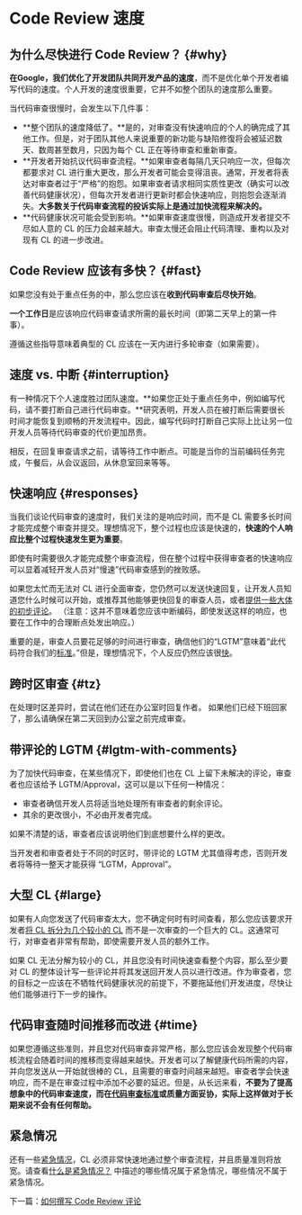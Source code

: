 # Code Review 速度

## 为什么尽快进行 Code Review？ {#why}

**在Google，我们优化了开发团队共同开发产品的速度**，而不是优化单个开发者编写代码的速度。个人开发的速度很重要，它并不如整个团队的速度那么重要。

当代码审查很慢时，会发生以下几件事：

* **整个团队的速度降低了。**是的，对审查没有快速响应的个人的确完成了其他工作。但是，对于团队其他人来说重要的新功能与缺陷修復将会被延迟数天、数周甚至数月，只因为每个 CL 正在等待审查和重新审查。
* **开发者开始抗议代码审查流程。**如果审查者每隔几天只响应一次，但每次都要求对 CL 进行重大更改，那么开发者可能会变得沮丧。通常，开发者将表达对审查者过于“严格”的抱怨。如果审查者请求相同实质性更改（确实可以改善代码健康状况），但每次开发者进行更新时都会快速响应，则抱怨会逐渐消失。**大多数关于代码审查流程的投诉实际上是通过加快流程来解决的。**
* **代码健康状况可能会受到影响。**如果审查速度很慢，则造成开发者提交不尽如人意的 CL 的压力会越来越大。审查太慢还会阻止代码清理、重构以及对现有 CL 的进一步改进。

## Code Review 应该有多快？ {#fast}

如果您没有处于重点任务的中，那么您应该在**收到代码审查后尽快开始**。

**一个工作日**是应该响应代码审查请求所需的最长时间（即第二天早上的第一件事）。

遵循这些指导意味着典型的 CL 应该在一天内进行多轮审查（如果需要）。

## 速度 vs. 中断 {#interruption}

有一种情况下个人速度胜过团队速度。**如果您正处于重点任务中，例如编写代码，请不要打断自己进行代码审查。**研究表明，开发人员在被打断后需要很长时间才能恢复到顺畅的开发流程中。因此，编写代码时打断自己实际上比让另一位开发人员等待代码审查的代价更加昂贵。

相反，在回复审查请求之前，请等待工作中断点。可能是当你的当前编码任务完成，午餐后，从会议返回，从休息室回来等等。

## 快速响应 {#responses}

当我们谈论代码审查的速度时，我们关注的是响应时间，而不是 CL 需要多长时间才能完成整个审查并提交。理想情况下，整个过程也应该是快速的，**快速的个人响应比整个过程快速发生更为重要**。

即使有时需要很久才能完成整个审查流程，但在整个过程中获得审查者的快速响应可以显着减轻开发人员对“慢速”代码审查感到的挫败感。

如果您太忙而无法对 CL 进行全面审查，您仍然可以发送快速回复，让开发人员知道您什么时候可以开始，或推荐其他能够更快回复的审查人员，或者[提供一些大体的初步评论](navigate.md)。 （注意：这并不意味着您应该中断编码，即使发送这样的响应，也要在工作中的合理断点处发出响应。）

重要的是，审查人员要花足够的时间进行审查，确信他们的“LGTM”意味着“此代码符合我们的[标准](standard.md)。”但是，理想情况下，个人反应仍然应该很[快](#fast)。

## 跨时区审查 {#tz}

在处理时区差异时，尝试在他们还在办公室时回复作者。 如果他们已经下班回家了，那么请确保在第二天回到办公室之前完成审查。

## 带评论的 LGTM {#lgtm-with-comments}

为了加快代码审查，在某些情况下，即使他们也在 CL 上留下未解决的评论，审查者也应该给予 LGTM/Approval，这可以是以下任何一种情况：

 - 审查者确信开发人员将适当地处理所有审查者的剩余评论。
 - 其余的更改很小，不必由开发者完成。

如果不清楚的话，审查者应该说明他们到底想要什么样的更改。

当开发者和审查者处于不同的时区时，带评论的 LGTM 尤其值得考虑，否则开发者将等待一整天才能获得 “LGTM，Approval”。

## 大型 CL {#large}

如果有人向您发送了代码审查太大，您不确定何时有时间查看，那么您应该要求开发者[将 CL 拆分为几个较小的 CL](../developer/small-cls.md)  而不是一次审查的一个巨大的 CL。这通常可行，对审查者非常有帮助，即使需要开发人员的额外工作。

如果 CL 无法分解为较小的 CL，并且您没有时间快速查看整个内容，那么至少要对 CL 的整体设计写一些评论并将其发送回开发人员以进行改进。作为审查者，您的目标之一应该在不牺牲代码健康状况的前提下，不要拖延他们开发进度，尽快让他们能够进行下一步的操作。

## 代码审查随时间推移而改进 {#time}

如果您遵循这些准则，并且您对代码审查非常严格，那么您应该会发现整个代码审核流程会随着时间的推移而变得越来越快。开发者可以了解健康代码所需的内容，并向您发送从一开始就很棒的 CL，且需要的审查时间越来越短。审查者学会快速响应，而不是在审查过程中添加不必要的延迟。但是，从长远来看，**不要为了提高想象中的代码审查速度，而在[代码审查标准](standard.md)或质量方面妥协，实际上这样做对于长期来说不会有任何帮助。**

## 紧急情况

还有一些[紧急情况](../emergencies.md)，CL 必须非常快速地通过整个审查流程，并且质量准则将放宽。请查看[什么是紧急情况？]((../emergencies.md#what)) 中描述的哪些情况属于紧急情况，哪些情况不属于紧急情况。

下一篇：[如何撰写 Code Review 评论](comments.md)
